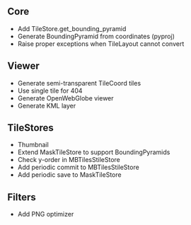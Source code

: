 Core
----

* Add TileStore.get_bounding_pyramid
* Generate BoundingPyramid from coordinates (pyproj)
* Raise proper exceptions when TileLayout cannot convert

Viewer
------

* Generate semi-transparent TileCoord tiles
* Use single tile for 404
* Generate OpenWebGlobe viewer
* Generate KML layer

TileStores
----------

* Thumbnail
* Extend MaskTileStore to support BoundingPyramids
* Check y-order in MBTilesStileStore
* Add periodic commit to MBTilesStileStore
* Add periodic save to MaskTileStore

Filters
-------

* Add PNG optimizer

